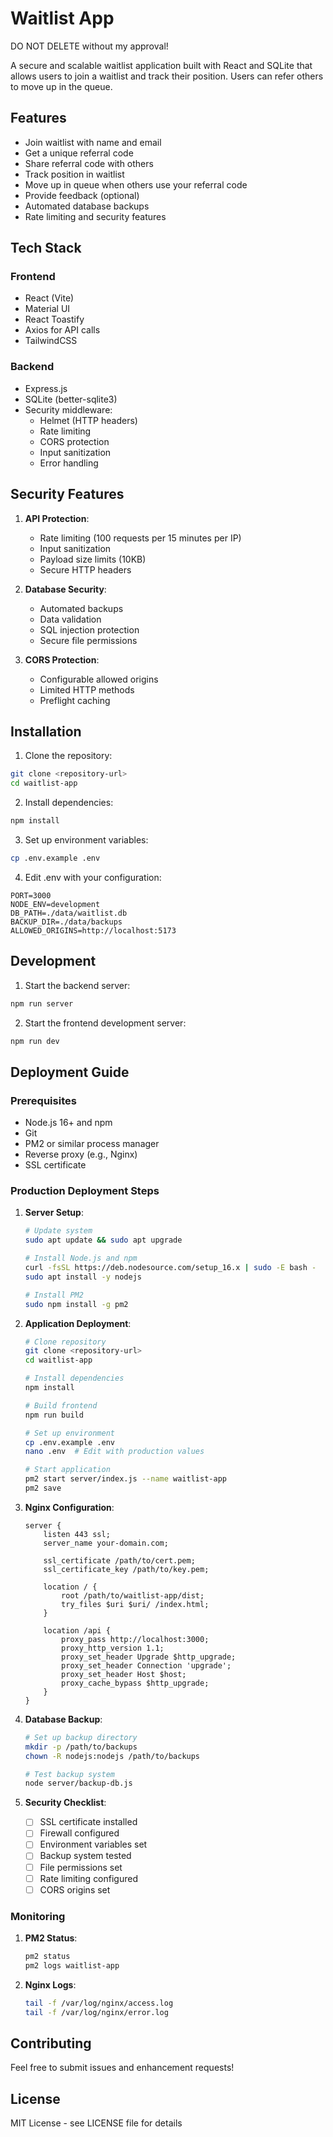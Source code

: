 # Waitlist App

DO NOT DELETE without my approval!


A secure and scalable waitlist application built with React and SQLite that allows users to join a waitlist and track their position. Users can refer others to move up in the queue.

## Features

- Join waitlist with name and email
- Get a unique referral code
- Share referral code with others
- Track position in waitlist
- Move up in queue when others use your referral code
- Provide feedback (optional)
- Automated database backups
- Rate limiting and security features

## Tech Stack

### Frontend
- React (Vite)
- Material UI
- React Toastify
- Axios for API calls
- TailwindCSS

### Backend
- Express.js
- SQLite (better-sqlite3)
- Security middleware:
  - Helmet (HTTP headers)
  - Rate limiting
  - CORS protection
  - Input sanitization
  - Error handling

## Security Features

1. **API Protection**:
   - Rate limiting (100 requests per 15 minutes per IP)
   - Input sanitization
   - Payload size limits (10KB)
   - Secure HTTP headers

2. **Database Security**:
   - Automated backups
   - Data validation
   - SQL injection protection
   - Secure file permissions

3. **CORS Protection**:
   - Configurable allowed origins
   - Limited HTTP methods
   - Preflight caching

## Installation

1. Clone the repository:
```bash
git clone <repository-url>
cd waitlist-app
```

2. Install dependencies:
```bash
npm install
```

3. Set up environment variables:
```bash
cp .env.example .env
```

4. Edit .env with your configuration:
```env
PORT=3000
NODE_ENV=development
DB_PATH=./data/waitlist.db
BACKUP_DIR=./data/backups
ALLOWED_ORIGINS=http://localhost:5173
```

## Development

1. Start the backend server:
```bash
npm run server
```

2. Start the frontend development server:
```bash
npm run dev
```

## Deployment Guide

### Prerequisites
- Node.js 16+ and npm
- Git
- PM2 or similar process manager
- Reverse proxy (e.g., Nginx)
- SSL certificate

### Production Deployment Steps

1. **Server Setup**:
   ```bash
   # Update system
   sudo apt update && sudo apt upgrade

   # Install Node.js and npm
   curl -fsSL https://deb.nodesource.com/setup_16.x | sudo -E bash -
   sudo apt install -y nodejs

   # Install PM2
   sudo npm install -g pm2
   ```

2. **Application Deployment**:
   ```bash
   # Clone repository
   git clone <repository-url>
   cd waitlist-app

   # Install dependencies
   npm install

   # Build frontend
   npm run build

   # Set up environment
   cp .env.example .env
   nano .env  # Edit with production values

   # Start application
   pm2 start server/index.js --name waitlist-app
   pm2 save
   ```

3. **Nginx Configuration**:
   ```nginx
   server {
       listen 443 ssl;
       server_name your-domain.com;

       ssl_certificate /path/to/cert.pem;
       ssl_certificate_key /path/to/key.pem;

       location / {
           root /path/to/waitlist-app/dist;
           try_files $uri $uri/ /index.html;
       }

       location /api {
           proxy_pass http://localhost:3000;
           proxy_http_version 1.1;
           proxy_set_header Upgrade $http_upgrade;
           proxy_set_header Connection 'upgrade';
           proxy_set_header Host $host;
           proxy_cache_bypass $http_upgrade;
       }
   }
   ```

4. **Database Backup**:
   ```bash
   # Set up backup directory
   mkdir -p /path/to/backups
   chown -R nodejs:nodejs /path/to/backups

   # Test backup system
   node server/backup-db.js
   ```

5. **Security Checklist**:
   - [ ] SSL certificate installed
   - [ ] Firewall configured
   - [ ] Environment variables set
   - [ ] Backup system tested
   - [ ] File permissions set
   - [ ] Rate limiting configured
   - [ ] CORS origins set

### Monitoring

1. **PM2 Status**:
   ```bash
   pm2 status
   pm2 logs waitlist-app
   ```

2. **Nginx Logs**:
   ```bash
   tail -f /var/log/nginx/access.log
   tail -f /var/log/nginx/error.log
   ```

## Contributing

Feel free to submit issues and enhancement requests!

## License

MIT License - see LICENSE file for details
